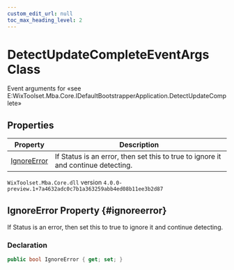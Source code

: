 ```yaml
---
custom_edit_url: null
toc_max_heading_level: 2
---
```

# DetectUpdateCompleteEventArgs Class
Event arguments for «see E:WixToolset.Mba.Core.IDefaultBootstrapperApplication.DetectUpdateComplete» 
## Properties
| Property | Description |
| ------ | ----------- |
| [IgnoreError](#ignoreerror) | If Status is an error, then set this to true to ignore it and continue detecting. |
`WixToolset.Mba.Core.dll` version `4.0.0-preview.1+7a4632adc0c7b1a363259abb4ed08b11ee3b2d87`
## IgnoreError Property {#ignoreerror}
If Status is an error, then set this to true to ignore it and continue detecting.
### Declaration
```cs
public bool IgnoreError { get; set; } 
```
